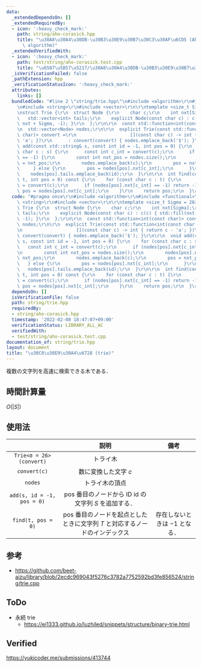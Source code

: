 ```yaml
---
data:
  _extendedDependsOn: []
  _extendedRequiredBy:
  - icon: ':heavy_check_mark:'
    path: string/aho-corasick.hpp
    title: "\u30A8\u30A4\u30DB-\u30B3\u30E9\u30B7\u30C3\u30AF\u6CD5 (Aho-Corasick\
      \ algorithm)"
  _extendedVerifiedWith:
  - icon: ':heavy_check_mark:'
    path: test/string/aho-corasick.test.cpp
    title: "\u6587\u5B57\u5217/\u30A8\u30A4\u30DB-\u30B3\u30E9\u30B7\u30C3\u30AF\u6CD5"
  _isVerificationFailed: false
  _pathExtension: hpp
  _verificationStatusIcon: ':heavy_check_mark:'
  attributes:
    links: []
  bundledCode: "#line 2 \"string/trie.hpp\"\n#include <algorithm>\r\n#include <functional>\r\
    \n#include <string>\r\n#include <vector>\r\n\r\ntemplate <size_t Sigma = 26>\r\
    \nstruct Trie {\r\n  struct Node {\r\n    char c;\r\n    int nxt[Sigma];\r\n \
    \   std::vector<int> tails;\r\n    explicit Node(const char c) : c(c) { std::fill(nxt,\
    \ nxt + Sigma, -1); }\r\n  };\r\n\r\n  const std::function<int(const char)> convert;\r\
    \n  std::vector<Node> nodes;\r\n\r\n  explicit Trie(const std::function<int(const\
    \ char)> convert =\r\n                    [](const char c) -> int { return c -\
    \ 'a'; })\r\n      : convert(convert) { nodes.emplace_back('$'); }\r\n\r\n  void\
    \ add(const std::string& s, const int id = -1, int pos = 0) {\r\n    for (const\
    \ char c : s) {\r\n      const int c_int = convert(c);\r\n      if (nodes[pos].nxt[c_int]\
    \ == -1) {\r\n        const int nxt_pos = nodes.size();\r\n        nodes[pos].nxt[c_int]\
    \ = nxt_pos;\r\n        nodes.emplace_back(c);\r\n        pos = nxt_pos;\r\n \
    \     } else {\r\n        pos = nodes[pos].nxt[c_int];\r\n      }\r\n    }\r\n\
    \    nodes[pos].tails.emplace_back(id);\r\n  }\r\n\r\n  int find(const std::string&\
    \ t, int pos = 0) const {\r\n    for (const char c : t) {\r\n      const int c_int\
    \ = convert(c);\r\n      if (nodes[pos].nxt[c_int] == -1) return -1;\r\n     \
    \ pos = nodes[pos].nxt[c_int];\r\n    }\r\n    return pos;\r\n  }\r\n};\r\n"
  code: "#pragma once\r\n#include <algorithm>\r\n#include <functional>\r\n#include\
    \ <string>\r\n#include <vector>\r\n\r\ntemplate <size_t Sigma = 26>\r\nstruct\
    \ Trie {\r\n  struct Node {\r\n    char c;\r\n    int nxt[Sigma];\r\n    std::vector<int>\
    \ tails;\r\n    explicit Node(const char c) : c(c) { std::fill(nxt, nxt + Sigma,\
    \ -1); }\r\n  };\r\n\r\n  const std::function<int(const char)> convert;\r\n  std::vector<Node>\
    \ nodes;\r\n\r\n  explicit Trie(const std::function<int(const char)> convert =\r\
    \n                    [](const char c) -> int { return c - 'a'; })\r\n      :\
    \ convert(convert) { nodes.emplace_back('$'); }\r\n\r\n  void add(const std::string&\
    \ s, const int id = -1, int pos = 0) {\r\n    for (const char c : s) {\r\n   \
    \   const int c_int = convert(c);\r\n      if (nodes[pos].nxt[c_int] == -1) {\r\
    \n        const int nxt_pos = nodes.size();\r\n        nodes[pos].nxt[c_int] =\
    \ nxt_pos;\r\n        nodes.emplace_back(c);\r\n        pos = nxt_pos;\r\n   \
    \   } else {\r\n        pos = nodes[pos].nxt[c_int];\r\n      }\r\n    }\r\n \
    \   nodes[pos].tails.emplace_back(id);\r\n  }\r\n\r\n  int find(const std::string&\
    \ t, int pos = 0) const {\r\n    for (const char c : t) {\r\n      const int c_int\
    \ = convert(c);\r\n      if (nodes[pos].nxt[c_int] == -1) return -1;\r\n     \
    \ pos = nodes[pos].nxt[c_int];\r\n    }\r\n    return pos;\r\n  }\r\n};\r\n"
  dependsOn: []
  isVerificationFile: false
  path: string/trie.hpp
  requiredBy:
  - string/aho-corasick.hpp
  timestamp: '2022-02-08 18:47:07+09:00'
  verificationStatus: LIBRARY_ALL_AC
  verifiedWith:
  - test/string/aho-corasick.test.cpp
documentation_of: string/trie.hpp
layout: document
title: "\u30C8\u30E9\u30A4\u6728 (trie)"
---
```


複数の文字列を高速に検索できる木である．


## 時間計算量

$O(\lvert S \rvert)$


## 使用法

||説明|備考|
|:--:|:--:|:--:|
|`Trie<σ = 26>(convert)`|トライ木||
|`convert(c)`|数に変換した文字 $c$||
|`nodes`|トライ木の頂点||
|`add(s, id = -1, pos = 0)`|$\mathrm{pos}$ 番目のノードから ID $\mathrm{id}$ の文字列 $S$ を追加する．||
|`find(t, pos = 0)`|$\mathrm{pos}$ 番目のノードを起点としたときに文字列 $T$ と対応するノードのインデックス|存在しないときは $-1$ となる．|


## 参考

- https://github.com/beet-aizu/library/blob/2ecdc969043f5276c3782a7752592bd3fe856524/string/trie.cpp


## ToDo

- 永続 trie
  - https://ei1333.github.io/luzhiled/snippets/structure/binary-trie.html


## Verified

https://yukicoder.me/submissions/413744
